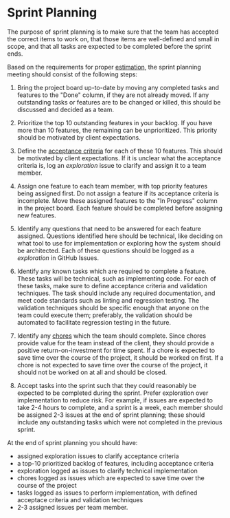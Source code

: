 # Sprint Planning

The purpose of sprint planning is to make sure that the team has accepted the correct items to work on, that those items are well-defined and small in scope, and that all tasks are expected to be completed before the sprint ends.

Based on the requirements for proper [estimation](./estimation.md), the sprint planning meeting should consist of the following steps:

1. Bring the project board up-to-date by moving any completed tasks and features to the "Done" column, if they are not already moved.  If any outstanding tasks or features are to be changed or killed, this should be discussed and decided as a team.

2. Prioritize the top 10 outstanding features in your backlog.  If you have more than 10 features, the remaining can be unprioritized.  This priority should be motivated by client expectations.

3. Define the [acceptance criteria](https://www.softwaretestinghelp.com/user-story-acceptance-criteria/) for each of these 10 features.  This should be motivated by client expectations.  If it is unclear what the acceptance criteria is, log an *exploration* issue to clarify and assign it to a team member.

4. Assign one feature to each team member, with top priority features being assigned first.  Do not assign a feature if its acceptance criteria is incomplete.  Move these assigned features to the "In Progress" column in the project board.  Each feature should be completed before assigning new features.

5. Identify any questions that need to be answered for each feature assigned.  Questions identified here should be technical, like deciding on what tool to use for implementation or exploring how the system should be architected.  Each of these questions should be logged as a *exploration* in GitHub Issues.

6. Identify any known tasks which are required to complete a feature.  These tasks will be technical, such as implementing code.  For each of these tasks, make sure to define acceptance criteria and validation techniques.  The task should include any required documentation, and meet code standards such as linting and regression testing.  The validation techniques should be specific enough that anyone on the team could execute them; preferably, the validation should be automated to facilitate regression testing in the future.

7. Identify any [chores](./visibility.md) which the team should complete.  Since chores provide value for the team instead of the client, they should provide a positive return-on-investment for time spent.  If a chore is expected to save time over the course of the project, it should be worked on first.  If a chore is not expected to save time over the course of the project, it should not be worked on at all and should be closed.

7. Accept tasks into the sprint such that they could reasonably be expected to be completed during the sprint.  Prefer exploration over implementation to reduce risk.  For example, if issues are expected to take 2-4 hours to complete, and a sprint is a week, each member should be assigned 2-3 issues at the end of sprint planning; these should include any outstanding tasks which were not completed in the previous sprint.

At the end of sprint planning you should have:
- assigned exploration issues to clarify acceptance criteria
- a top-10 prioritized backlog of features, including acceptance criteria
- exploration logged as issues to clarify technical implementation
- chores logged as issues which are expected to save time over the course of the project
- tasks logged as issues to perform implementation, with defined acceptace criteria and validation techniques
- 2-3 assigned issues per team member.